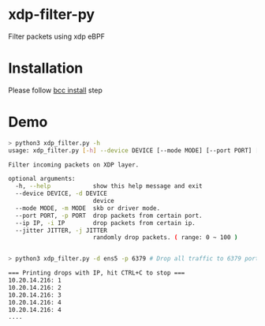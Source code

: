 # xdp-filter-py
Filter packets using xdp eBPF

# Installation
Please follow [bcc install](https://github.com/iovisor/bcc/blob/master/INSTALL.md) step 

# Demo
```bash
> python3 xdp_filter.py -h
usage: xdp_filter.py [-h] --device DEVICE [--mode MODE] [--port PORT] [--ip IP] [--jitter JITTER]

Filter incoming packets on XDP layer.

optional arguments:
  -h, --help            show this help message and exit
  --device DEVICE, -d DEVICE
                        device
  --mode MODE, -m MODE  skb or driver mode.
  --port PORT, -p PORT  drop packets from certain port.
  --ip IP, -i IP        drop packets from certain ip.
  --jitter JITTER, -j JITTER
                        randomly drop packets. ( range: 0 ~ 100 )


> python3 xdp_filter.py -d ens5 -p 6379 # Drop all traffic to 6379 port

=== Printing drops with IP, hit CTRL+C to stop ===
10.20.14.216: 1
10.20.14.216: 2
10.20.14.216: 3
10.20.14.216: 4
10.20.14.216: 4
....
```

